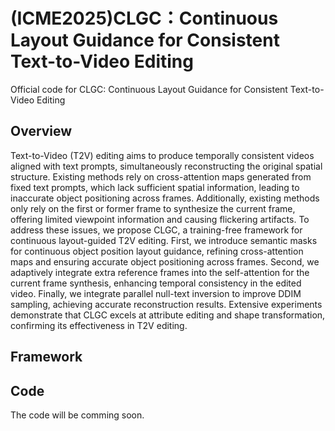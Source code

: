 # (ICME2025)CLGC：Continuous Layout Guidance for Consistent Text-to-Video Editing
Official code for CLGC: Continuous Layout Guidance for Consistent Text-to-Video Editing
## Overview
Text-to-Video (T2V) editing aims to produce temporally consistent videos aligned with text prompts, simultaneously reconstructing the original spatial structure. Existing methods rely on cross-attention maps generated from fixed text prompts, which lack sufficient spatial information, leading to inaccurate object positioning across frames. Additionally, existing methods only rely on the first or former frame to synthesize the current frame, offering limited viewpoint information and causing flickering artifacts. To address these issues, we propose CLGC, a training-free framework for continuous layout-guided T2V editing. First, we introduce semantic masks for continuous object position layout guidance, refining cross-attention maps and ensuring accurate object positioning across frames. Second, we adaptively integrate extra reference frames into the self-attention for the current frame synthesis, enhancing temporal consistency in the edited video. Finally, we integrate parallel null-text inversion to improve DDIM sampling, achieving accurate
reconstruction results. Extensive experiments demonstrate that CLGC excels at attribute editing and shape transformation, confirming its effectiveness in T2V editing.

## Framework


## Code
The code will be comming soon.


